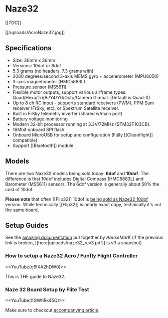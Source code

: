 # Naze32

[[_TOC_]]

[[/uploads/AcroNaze32.jpg]]

## Specifications

* Size: 36mm x 36mm
* Versions: 10dof or 6dof
* 5.3 grams (no headers, 7.3 grams with)
* 2000 degrees/second 3-axis MEMS gyro + accelerometer (MPU6050)
* 3-axis magnetometer (HMC5883L)
* Pressure sensor (MS5611)
* Flexible motor outputs, support various airframe types: Quad/Hexa/Tri/Bi/Y4/Y6/Octo/Camera Gimbal. (Default is Quad-X)
* Up to 8 ch RC input - supports standard receivers (PWM), PPM Sum receiver (FrSky, etc), or Spektrum Satellite receiver.
* Built in FrSky telemetry inverter (shared w/main port)
* Battery voltage monitoring
* Modern 32-bit processor running at 3.3V/72MHz (STM32F103CB).
* 16Mbit onboard SPI flash
* Onboard MicroUSB for setup and configuration (Fully [[Cleanflight]] compatible)
* Support [[Bluetooth]] module

## Models

There are two Naze32 models being sold today: **6dof** and **10dof**. The difference is that 10dof includes Digital Compass (HMC5883L) and Barometer (MS5611) sensors. The 6dof version is generally about 50% the cost of 10dof.

**Please note** that often [[Flip32]] 10dof is [being sold as Naze32 10dof](http://www.besthobbymall.com/multirotors/multirotor-control/naze32-flight-controller-with-32-bit-stm32-for-multicopter-10dof.html) version. While technically [[Flip32]] is nearly exact copy, technically it's not the same board. 

## Setup Guides

See the [amazing documentation](http://www.abusemark.com/downloads/naze32_rev3.pdf) put together by *AbuseMarK* (if the previous link is broken, [[here|uploads/naze32_rev3.pdf]] is v3 a snapshot).

### How to setup a Naze32 Acro / Funfly Flight Controller

<<YouTube(rj6IXA2hDW0)>>

This is THE guide to Naze32.

### Naze 32 Board Setup by Flite Test

<<YouTube(l1GWtlRk45Q)>>

Make sure to checkout [accompanying article](http://flitetest.com/articles/naze-32-board-setup).
